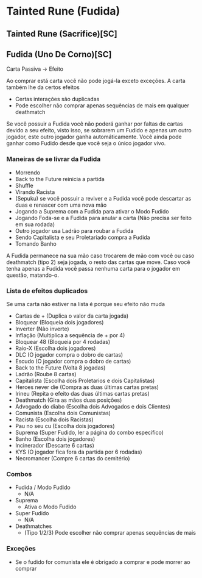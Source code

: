 # Tainted Rune (Fudida)
## Tainted Rune (Sacrifice)[SC]
## Fudida (Uno De Corno)[SC]
Carta Passiva -> Efeito

Ao comprar está carta você não pode jogá-la exceto exceções.
A carta também lhe da certos efeitos
- Certas interações são duplicadas
- Pode escolher não comprar apenas sequências de mais em qualquer deathmatch

Se você possuir a Fudida você não poderá ganhar por faltas de cartas devido a seu efeito, visto isso, se sobrarem um Fudido e apenas um outro jogador, este outro jogador ganha automáticamente.
Você ainda pode ganhar como Fudido desde que você seja o único jogador vivo.

### Maneiras de se livrar da Fudida
- Morrendo
- Back to the Future reinicia a partida
- Shuffle
- Virando Racista
- (Sepuku) se você possuir a reviver e a Fudida você pode descartar as duas e renascer com uma nova mão
- Jogando a Suprema com a Fudida para ativar o Modo Fudido
- Jogando Foda-se e a Fudida para anular a carta (Não precisa ser feito em sua rodada)
- Outro jogador usa Ladrão para roubar a Fudida
- Sendo Capitalista e seu Proletariado compra a Fudida
- Tomando Banho

A Fudida permanece na sua mão caso trocarem de mão com você ou caso deathmatch (tipo 2) seja jogada, o resto das cartas que move.
Caso você tenha apenas a Fudida você passa nenhuma carta para o jogador em questão, matando-o.

### Lista de efeitos duplicados
Se uma carta não estiver na lista é porque seu efeito não muda

- Cartas de + (Duplica o valor da carta jogada)
- Bloquear (Bloqueia dois jogadores)
- Inverter (Não inverte)
- Inflação (Multiplica a sequência de + por 4)
- Bloquear 48 (Bloqueia por 4 rodadas)
- Raio-X (Escolha dois jogadores)
- DLC (O jogador compra o dobro de cartas)
- Escudo (O jogador compra o dobro de cartas)
- Back to the Future (Volta 8 jogadas)
- Ladrão (Roube 8 cartas)
- Capitalista (Escolha dois Proletarios e dois Capitalistas)
- Heroes never die (Compra as duas últimas cartas pretas)
- Irineu (Repita o efeito das duas últimas cartas pretas)
- Deathmatch (Gira as mãos duas posições)
- Advogado do diabo (Escolha dois Advogados e dois Clientes)
- Comunista (Escolha dois Comunistas)
- Racista (Escolha dois Racistas)
- Pau no seu cu (Escolha dois jogadores)
- Suprema (Super Fudido, ler a página do combo específico)
- Banho (Escolha dois jogadores)
- Incinerador (Descarte 6 cartas)
- KYS (O jogador fica fora da partida por 6 rodadas)
- Necromancer (Compre 6 cartas do cemitério)

### Combos
- Fudida / Modo Fudido
    - N/A
- Suprema 
    - Ativa o Modo Fudido
- Super Fudido
    - N/A
- Deathmatches
    - (Tipo 1/2/3) Pode escolher não comprar apenas sequências de mais

### Exceções
- Se o fudido for comunista ele é obrigado a comprar e pode morrer ao comprar
